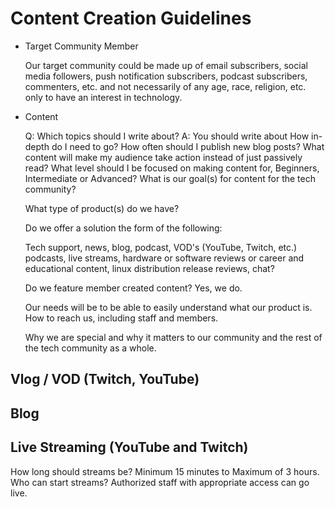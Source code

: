 # Content Creation Guidelines

* Target Community Member

    Our target community could be made up of email subscribers, social media followers, push notification subscribers, podcast subscribers, commenters, etc. and not necessarily of any age, race, religion, etc. only to have an interest in technology.

* Content

   Q: Which topics should I write about?
   A: You should write about
    How in-depth do I need to go?
    How often should I publish new blog posts?
    What content will make my audience take action instead of just passively read?
    What level should I be focused on making content for, Beginners, Intermediate or Advanced?
    What is our goal(s) for content for the tech community?

    What type of product(s) do we have?

    Do we offer a solution the form of the following:

    Tech support, news, blog, podcast, VOD's (YouTube, Twitch, etc.) podcasts, live streams, hardware or software reviews or career and educational content, linux distribution release reviews, chat?

    Do we feature member created content?
      Yes, we do.

    Our needs will be to be able to easily understand what our product is. How to reach us, including staff and members.

    Why we are special and why it matters to our community and the rest of the tech community as a whole.

## Vlog / VOD (Twitch, YouTube)

## Blog

## Live Streaming (YouTube and Twitch)

  How long should streams be?
   Minimum 15 minutes to Maximum of 3 hours.
  Who can start streams?
   Authorized staff with appropriate access can go live.
